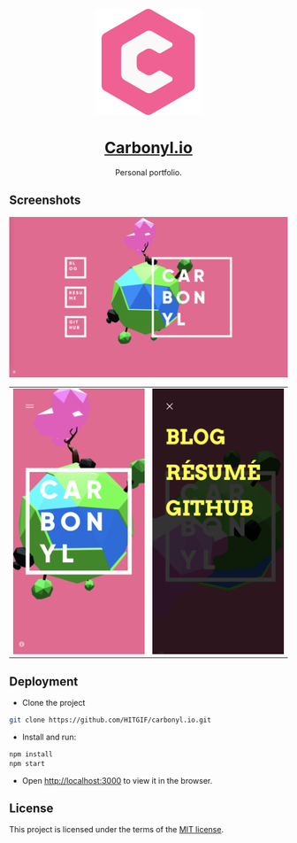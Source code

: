 <p align='center'>
    <img width="192" src="public/carb_192.png" alt="Carbonyl logo">
</p>
<div align="center">

# [Carbonyl.io](https://carbonyl.io)

Personal portfolio.

</div>

## Screenshots

![web](public/screenshots/a.png)

| | |
|:-------------------------:|:-------------------------:|
|<img src="public/screenshots/b.png" alt="mobile1"/> | <img src="public/screenshots/c.png" alt="mobile2"/> |


## Deployment

- Clone the project

```bash
git clone https://github.com/HITGIF/carbonyl.io.git
```

- Install and run:

```bash
npm install
npm start
```

- Open [http://localhost:3000](http://localhost:3000) to view it in the browser.

## License

This project is licensed under the terms of the [MIT license](/LICENSE).
